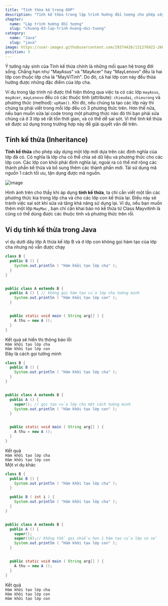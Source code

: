 ```yaml
---
title: "Tính thừa kế trong OOP"
description: "Tính kế thừa trong lập trình hướng đối tượng cho phép xây dựng một lớp mới dựa trên các định nghĩa của lớp đã có"
chapter:
  name: "Lập trình hướng đối tượng"
  slug: "chuong-03-lap-trinh-huong-doi-tuong"
category:
  name: "Java"
  slug: "java"
image: https://user-images.githubusercontent.com/29374426/131276922-2608f214-0690-4eb4-96e3-b7384d4b2df3.png
position: 3
---
```


Ý tưởng nảy sinh của Tính kế thừa chính là những mối quan hệ trong đời sống. Chẳng hạn như "MayAsus" và "MayAcer" hay "MayLenovo" đều là hai lớp con thuộc lớp cha là "MayViTinh". Do đó, cả hai lớp con này đều thừa hưởng được những đặc điểm của lớp cha.

Ví dụ trong lập trình nó được thể hiện thông qua việc ta có các lớp `mayAsus`, `mayAcer`, `mayLenovo` đều có các thuộc tính (attribute): `chieudai`, `chieurong` và phương thức (method): `upRam()`. Khi đó, nếu chúng ta tạo các lớp này thì chúng ta phải viết trong mỗi lớp đều có 3 phương thức trên. Hơn thế nữa, nếu bạn muốn sửa lại code trong một phương thức nào đó thì bạn phải sửa chúng cả ở 3 lớp sẽ rất tốn thời gian, và có thể dễ sai sót. Vì thế tính kế thừa sẽ được sử dụng trong trường hợp này để giải quyết vấn đề trên.

## Tính kế thừa (Inheritance)

**Tính kế thừa** cho phép xây dựng một lớp mới dựa trên các định nghĩa của lớp đã có. Có nghĩa là lớp cha có thể chia sẽ dữ liệu và phương thức cho các lớp con. Các lớp con khỏi phải định nghĩa lại, ngoài ra có thể mở rộng các thành phần kế thừa và bổ sung thêm các thành phần mới. Tái sử dụng mã nguồn 1 cách tối ưu, tận dụng được mã nguồn.

![image](https://user-images.githubusercontent.com/29374426/131276922-2608f214-0690-4eb4-96e3-b7384d4b2df3.png)

Hình ảnh trên cho thấy khi áp dụng **tính kế thừa**, ta chỉ cần viết một lần các phương thức kia trong lớp cha và cho các lớp con kế thừa lại. Điều này sẽ tránh việc sai sót khi sửa và tăng khả năng sử dụng lại. Ví dụ, nếu bạn muốn thêm một lớp `MayMac` , bạn chỉ cần khai báo nó kế thừa từ Class Mayvitinh là cũng có thể dùng được các thuộc tính và phương thức trên rồi.

## Ví dụ tính kế thừa trong Java

<div class="example">ví dụ dưới dây lớp A thừa kế lớp B và ở lớp con không gọi hàm tạo của lớp cha nhưng nó vẫn được chạy</div>

```java
class B {
  public B () {
    System.out.println ( "Hàm khởi tạo lớp cha" );
  }
}


public class A extends B {
  public A () { // không gọi hàm tạo của lớp cha tường minh
    System.out.println ( "Hàm khởi tạo lớp con" );
  }


  public static void main ( String arg[] ) {
    A thu = new A ();
  }
}
```

<div class="window">
  <div class="window-header">
    <div class="action-buttons"></div>
    <span class="title-popup">Kết quả sẽ hiển thị thông báo lỗi</span>
  </div>
  <div class="window-body">
    <code>Hàm khởi tạo lớp cha</code><br/>
    <code>Hàm khởi tạo lớp con</code><br/>
  </div>
</div>

<div class="example">Đây là cách gọi tường minh</div>

```java
class B {
  public B () {
    System.out.println ( "Hàm khởi tạo lớp cha" );
  }
}


public class A extends B {
  public A () {
    super(); // gọi tạo của lớp cha một cách tường minh
    System.out.println ( "Hàm khởi tạo lớp con" );
  }


  public static void main ( String arg[] ) {
    A thu = new A ();
  }
}
```

<div class="window">
  <div class="window-header">
    <div class="action-buttons"></div>
    <span class="title-popup">Kết quả</span>
  </div>
  <div class="window-body">
    <code>Hàm khởi tạo lớp cha</code><br/>
    <code>Hàm khởi tạo lớp con</code><br/>
  </div>
</div>

<div class="example">Một ví dụ khác</div>

```java
class B {
  public B () {
    System.out.println ( "Hàm khởi tạo lớp cha" );
  }

  public B ( int i ) {
    System.out.println ( "Hàm khởi tạo lớp cha" );
  }
}


public class A extends B {
  public A () {
    super();
    super(10);// không thể gọi nhiều hơn 1 hàm tạo của lớp cơ sở
    System.out.println ( "Hàm khởi tạo lớp con" );
  }


  public static void main ( String arg[] ) {
    A thu = new A ();
  }
}
```

<div class="window">
  <div class="window-header">
    <div class="action-buttons"></div>
    <span class="title-popup">Kết quả</span>
  </div>
  <div class="window-body">
    <code>Hàm khởi tạo lớp cha</code><br/>
    <code>Hàm khởi tạo lớp con</code><br/>
    <code>Hàm khởi tạo lớp con</code>
  </div>
</div>
